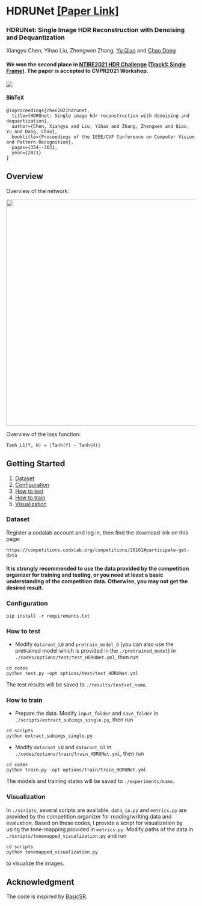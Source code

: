 # HDRUNet [[Paper Link]](http://arxiv.org/abs/2105.13084)

### HDRUNet: Single Image HDR Reconstruction with Denoising and Dequantization
Xiangyu Chen, Yihao Liu, Zhengwen Zhang, [Yu Qiao](https://scholar.google.com/citations?user=gFtI-8QAAAAJ&hl=zh-CN) and [Chao Dong](https://scholar.google.com.hk/citations?user=OSDCB0UAAAAJ&hl=zh-CN)

#### We won the second place in [NTIRE2021 HDR Challenge](https://data.vision.ee.ethz.ch/cvl/ntire21/) ([Track1: Single Frame](https://competitions.codalab.org/competitions/28161)). The paper is accepted to CVPR2021 Workshop.

<img src="https://raw.githubusercontent.com/chxy95/HDRUNet/master/images/introduction.jpg"/>

#### BibTeX

    @inproceedings{chen2021hdrunet,
      title={HDRUnet: Single image hdr reconstruction with denoising and dequantization},
      author={Chen, Xiangyu and Liu, Yihao and Zhang, Zhengwen and Qiao, Yu and Dong, Chao},
      booktitle={Proceedings of the IEEE/CVF Conference on Computer Vision and Pattern Recognition},
      pages={354--363},
      year={2021}
    }

## Overview
Overview of the network:

<img src="https://raw.githubusercontent.com/chxy95/HDRUNet/master/images/Network_Structure.png" width="600"/>

Overview of the loss function:

```
Tanh_L1(Y, H) = |Tanh(Y) - Tanh(H)|
```

## Getting Started

1. [Dataset](#dataset)
2. [Configuration](#configuration)
3. [How to test](#how-to-test)
4. [How to train](#how-to-train)
5. [Visualization](#visualization)

### Dataset
Register a codalab account and log in, then find the download link on this page:
```
https://competitions.codalab.org/competitions/28161#participate-get-data
```
#### It is strongly recommended to use the data provided by the competition organizer for training and testing, or you need at least a basic understanding of the competition data. Otherwise, you may not get the desired result.

### Configuration
```
pip install -r requirements.txt
```

### How to test

- Modify `dataroot_LQ` and `pretrain_model_G` (you can also use the pretrained model which is provided in the `./pretrained_model`) in `./codes/options/test/test_HDRUNet.yml`, then run
```
cd codes
python test.py -opt options/test/test_HDRUNet.yml
```
The test results will be saved to `./results/testset_name`.

### How to train

- Prepare the data. Modify `input_folder` and `save_folder` in `./scripts/extract_subimgs_single.py`, then run
```
cd scripts
python extract_subimgs_single.py
```

- Modify `dataroot_LQ` and `dataroot_GT` in `./codes/options/train/train_HDRUNet.yml`, then run
```
cd codes
python train.py -opt options/train/train_HDRUNet.yml
```
The models and training states will be saved to `./experiments/name`.

### Visualization

In `./scripts`, several scripts are available. `data_io.py` and `metrics.py` are provided by the competition organizer for reading/writing data and evaluation. Based on these codes, I provide a script for visualization by using the tone-mapping provided in `metrics.py`. Modify paths of the data in `./scripts/tonemapped_visualization.py` and run
```
cd scripts
python tonemapped_visualization.py
```
to visualize the images.

## Acknowledgment
The code is inspired by [BasicSR](https://github.com/xinntao/BasicSR).
